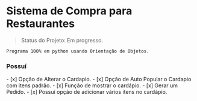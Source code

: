 # Sistema de Compra para Restaurantes
> Status do Projeto: Em progresso.
```
Programa 100% em python usando Orientação de Objetos.
```
<h3>Possuí</h3>
- [x] Opção de Alterar o Cardapio.
- [x] Opção de Auto Popular o Cardapio com itens padrão.
- [x] Função de mostrar o cardápio.
- [x] Gerar um Pedido.
- [x] Possuí opção de adicionar vários itens no cardápio.

